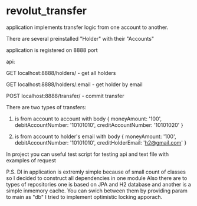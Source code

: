 # revolut_transfer

application implements transfer logic from one account to another.

There are several preinstalled "Holder" with their "Accounts" 


application is registered on 8888 port

api:

GET localhost:8888/holders/ - get all holders

GET localhost:8888/holders/:email - get holder by email

POST localhost:8888/transfer/ - commit transfer

There are two types of transfers:
1) is from account to account with body
{ moneyAmount: '100', debitAccountNumber: '10101010', creditAccountNumber: '10101020' }

2) is from account to holder's email with body
{ moneyAmount: '100', debitAccountNumber: '10101010', creditHolderEmail: 'h2@gmail.com' }

In project you can useful test script for testing api and text file with examples of request

P.S. DI in application is extremly simple because of small count of classes so I decided to construct all dependencies in one module
Also there are to types of repositories one is based on JPA and H2 database and another is a simple inmemory cache.
You can swich between them by providing param to main as "db"
I tried to implement optimistic locking apporach.
